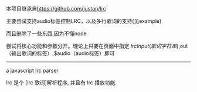 本项目继承自<https://github.com/justan/lrc>

主要尝试支持audio标签控制LRC，以及多行歌词的支持(见example)

而且删除了一些东西,因为不懂node

尝试将核心功能和参数分开。理论上只要在页面中指定 $lrcInput(歌词字符串),$out（输出歌词的标签）,$audio（audio标签）即可

------

a javascript lrc parser

lrc 是个 [lrc 歌词]解析程序, 并且有 lrc 播放功能.
